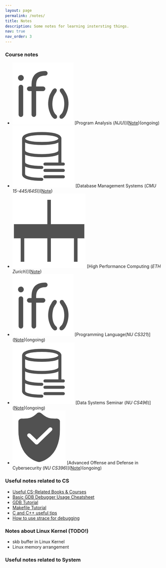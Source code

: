 ```yaml
---
layout: page
permalink: /notes/
title: Notes
description: Some notes for learning instersting things.
nav: true
nav_order: 3
---
```



### Course notes
- <img class="note-icon" src="/assets/note-icon/compilers-show.png" /> [Program Analysis (*NJU*)](<a target="_self" href="../notes/program_analysis">Note</a>)(ongoing)
- <img class="note-icon" src="/assets/note-icon/database-management-show.png" /> [Database Management Systems (*CMU 15-445/645*)](<a target="_self" href="../notes/intro_database">Note</a>)
- <img class="note-icon" src="/assets/note-icon/parallel-computing-show.png" /> [High Performance Computing (*ETH Zurich*)](<a target="_self" href="../notes/intro_database">Note</a>)
- <img class="note-icon" src="/assets/note-icon/compilers-show.png" /> [Programming Language(*NU CS321*)](<a target="_self" href="../notes/program_analysis">Note</a>)(ongoing)
- <img class="note-icon" src="/assets/note-icon/database-management-show.png" /> [Data Systems Seminar (*NU CS496*)](<a target="_self" href="../notes/intro_database">Note</a>)(ongoing)
- <img class="note-icon" src="/assets/note-icon/security-show.png" /> [Advanced Offense and Defense in Cybersecurity (*NU CS396*)](<a target="_self" href="../notes/intro_database">Note</a>)(ongoing)


### Useful notes related to CS

- [Useful CS-Related Books & Courses](https://chhzh123.github.io/blogs/2019-02-15-cs-materials/)
- [Basic GDB Debugger Usage Cheatsheet](https://darkdust.net/files/GDB%20Cheat%20Sheet.pdf)
- [GDB Tutorial](https://www.tutorialspoint.com/gnu_debugger/index.htm)
- [Makefile Tutorial](http://www.cs.colby.edu/maxwell/courses/tutorials/maketutor)
- [C and C++ useful tips]()
- [How to use strace for debugging]()

### Notes about Linux Kernel (TODO!)
- skb buffer in Linux Kernel
- Linux memory arrangement

### Useful notes related to System



<!-- - <img class="note-icon" src="/assets/note-icon/pmem-topics-show.png" /> [Topics in Persistent Memory (*Wisc-CS839*)](/assets/file/pmem-topics.pdf)
- <img class="note-icon" src="/assets/note-icon/advanced-operating-systems-show.png" /> [Advanced Operating Systems (*Wisc-CS736*)](/assets/file/advanced-operating-systems.pdf)
- <img class="note-icon" src="/assets/note-icon/database-management-show.png" /> [Database Management Systems (*Wisc-CS564*)](/assets/file/database-management.pdf)
- <img class="note-icon" src="/assets/note-icon/security-show.png" /> [Computer Systems Security (*MIT-6.858*)](/assets/file/security.pdf)
- <img class="note-icon" src="/assets/note-icon/distributed-engineering-show.png" /> [Advanced Distributed Systems (*WISC-CS739*)](/assets/file/distributed-systems-wisc.pdf)
- <img class="note-icon" src="/assets/note-icon/distributed-engineering-show.png" /> [Distributed Systems Engineering (*MIT-6.824*)](/assets/file/distributed-engineering.pdf)
- <img class="note-icon" src="/assets/note-icon/distributed-systems-show.png" /> [Advanced Distributed Systems (*ST-CS290K*)](/assets/file/distributed-systems.pdf)
- <img class="note-icon" src="/assets/note-icon/computer-networks-show.png" /> [Advanced Computer Networks (*WISC-CS740*)](/assets/file/advanced-networks.pdf)
- <img class="note-icon" src="/assets/note-icon/computer-networks-show.png" /> [Computer Networks (*MIT-6.829*)](/assets/file/computer-networks.pdf)
- <img class="note-icon" src="/assets/note-icon/computer-graphics-show.png" /> [Computer Graphics (*WISC-CS559*)](/assets/file/computer-graphics.pdf)
- <img class="note-icon" src="/assets/note-icon/mlsys-topics-show.png" /> [Topics in Machine Learning Systems (*WISC-CS839*)](/assets/file/mlsys-topics.pdf)
- <img class="note-icon" src="/assets/note-icon/machine-learning-show.png" /> [Introduction to Machine Learning (*MIT-6.036*)](/assets/file/machine-learning.pdf)
- <img class="note-icon" src="/assets/note-icon/artificial-intelligence-show.png" /> [Artificial Intelligence (*MIT-6.034*)](/assets/file/artificial-intelligence.pdf)
- <img class="note-icon" src="/assets/note-icon/theory-computation-show.png" /> [Automata, Computability, & Complexity (*MIT-6.045*)](/assets/file/theory-computation.pdf)
- <img class="note-icon" src="/assets/note-icon/parallel-computing-show.png" /> [Parallel Computing (*ST-CS121*)](/assets/file/parallel-computing.pdf)
- <img class="note-icon" src="/assets/note-icon/operating-systems-show.png" /> [Operating Systems (*Wisc-OSTEP*)](/assets/file/operating-systems-ostep.pdf) ✭ -- or in [html](/assets/file/ostep-note/operating-systems-ostep.html)
- <img class="note-icon" src="/assets/note-icon/operating-systems-show.png" /> [Operating Systems (*ST-CS130*)](/assets/file/operating-systems.pdf)
- <img class="note-icon" src="/assets/note-icon/computer-architecture-2-show.png" /> [Computer Architecture II (*ST-CS210*)](/assets/file/computer-architecture-2.pdf)
- <img class="note-icon" src="/assets/note-icon/computer-architecture-show.png" /> [Computer Architecture (*Wisc-CS552*)](/assets/file/computer-architecture-wisc.pdf)
- <img class="note-icon" src="/assets/note-icon/computer-architecture-show.png" /> [Computer Architecture (*ST-CS110*)](/assets/file/computer-architecture.pdf)
- <img class="note-icon" src="/assets/note-icon/data-structures-show.png" /> [Data Structures (*ST-CS101*)](/assets/file/data-structures.pdf) -->


<!-- - <img class="note-icon" src="/assets/note-icon/optimization-show.png" /> [Introduction to Optimization (*Wisc-CS524*)](/assets/file/optimization.pdf)
- <img class="note-icon" src="/assets/note-icon/probability-show.png" /> [Probability & Statistics (*ST-SI140*)](/assets/file/probability.pdf)
- <img class="note-icon" src="/assets/note-icon/signals-systems-show.png" /> [Signals & Systems (*ST-EE150*)](/assets/file/signals-systems.pdf)
- <img class="note-icon" src="/assets/note-icon/finance-show.png" /> [Principles of Finance (*ST-FINA1003*)](/assets/file/finance.pdf)
- <img class="note-icon" src="/assets/note-icon/circuits-show.png" /> [Electric Circuits (*ST-EE111*)](/assets/file/circuits.pdf)
- <img class="note-icon" src="/assets/note-icon/chemistry-show.png" /> [General Chemistry I (*ST-CHEM1102*)](/assets/file/chemistry.pdf) -->
